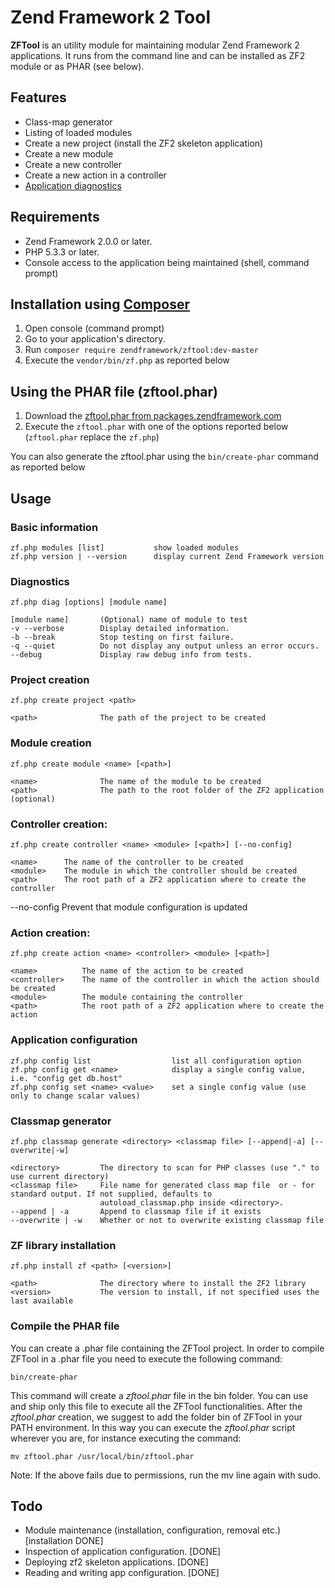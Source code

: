   Zend Framework 2 Tool
=========================

**ZFTool** is an utility module for maintaining modular Zend Framework 2 applications.
It runs from the command line and can be installed as ZF2 module or as PHAR (see below).

## Features
 * Class-map generator
 * Listing of loaded modules
 * Create a new project (install the ZF2 skeleton application)
 * Create a new module
 * Create a new controller
 * Create a new action in a controller
 * [Application diagnostics](docs/DIAGNOSTICS.md)

## Requirements
 * Zend Framework 2.0.0 or later.
 * PHP 5.3.3 or later.
 * Console access to the application being maintained (shell, command prompt)

## Installation using [Composer](http://getcomposer.org)
 1. Open console (command prompt)
 2. Go to your application's directory.
 3. Run `composer require zendframework/zftool:dev-master`
 4. Execute the `vendor/bin/zf.php` as reported below

## Using the PHAR file (zftool.phar)

 1. Download the [zftool.phar from packages.zendframework.com](http://packages.zendframework.com/zftool.phar)
 2. Execute the `zftool.phar` with one of the options reported below (`zftool.phar` replace the `zf.php`)

You can also generate the zftool.phar using the `bin/create-phar` command as reported below

## Usage

### Basic information

    zf.php modules [list]           show loaded modules
    zf.php version | --version      display current Zend Framework version

### Diagnostics

    zf.php diag [options] [module name]

    [module name]       (Optional) name of module to test
    -v --verbose        Display detailed information.
    -b --break          Stop testing on first failure.
    -q --quiet          Do not display any output unless an error occurs.
    --debug             Display raw debug info from tests.

### Project creation

    zf.php create project <path>

    <path>              The path of the project to be created

### Module creation

    zf.php create module <name> [<path>]

    <name>              The name of the module to be created
    <path>              The path to the root folder of the ZF2 application (optional)

### Controller creation:
	zf.php create controller <name> <module> [<path>] [--no-config]

	<name>      The name of the controller to be created
	<module>    The module in which the controller should be created
	<path>      The root path of a ZF2 application where to create the controller
   --no-config  Prevent that module configuration is updated

### Action creation:
	zf.php create action <name> <controller> <module> [<path>]

	<name>          The name of the action to be created
	<controller>    The name of the controller in which the action should be created
	<module>        The module containing the controller
	<path>          The root path of a ZF2 application where to create the action

### Application configuration

    zf.php config list                  list all configuration option
    zf.php config get <name>            display a single config value, i.e. "config get db.host"
    zf.php config set <name> <value>    set a single config value (use only to change scalar values)

### Classmap generator

    zf.php classmap generate <directory> <classmap file> [--append|-a] [--overwrite|-w]

    <directory>         The directory to scan for PHP classes (use "." to use current directory)
    <classmap file>     File name for generated class map file  or - for standard output. If not supplied, defaults to
                        autoload_classmap.php inside <directory>.
    --append | -a       Append to classmap file if it exists
    --overwrite | -w    Whether or not to overwrite existing classmap file

### ZF library installation

    zf.php install zf <path> [<version>]

    <path>              The directory where to install the ZF2 library
    <version>           The version to install, if not specified uses the last available

### Compile the PHAR file

You can create a .phar file containing the ZFTool project. In order to compile ZFTool in a .phar file you need
to execute the following command:

    bin/create-phar

This command will create a *zftool.phar* file in the bin folder.
You can use and ship only this file to execute all the ZFTool functionalities.
After the *zftool.phar* creation, we suggest to add the folder bin of ZFTool in your PATH environment. In this
way you can execute the *zftool.phar* script wherever you are, for instance executing the command:

    mv zftool.phar /usr/local/bin/zftool.phar

Note: If the above fails due to permissions, run the mv line again with sudo.


## Todo
 * Module maintenance (installation, configuration, removal etc.) [installation DONE]
 * Inspection of application configuration. [DONE]
 * Deploying zf2 skeleton applications. [DONE]
 * Reading and writing app configuration. [DONE]
